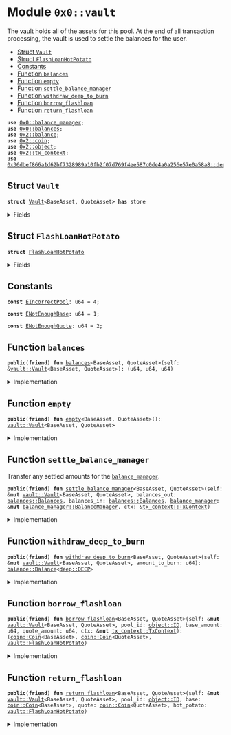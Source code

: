 
<a name="0x0_vault"></a>

# Module `0x0::vault`

The vault holds all of the assets for this pool. At the end of all
transaction processing, the vault is used to settle the balances for the user.


-  [Struct `Vault`](#0x0_vault_Vault)
-  [Struct `FlashLoanHotPotato`](#0x0_vault_FlashLoanHotPotato)
-  [Constants](#@Constants_0)
-  [Function `balances`](#0x0_vault_balances)
-  [Function `empty`](#0x0_vault_empty)
-  [Function `settle_balance_manager`](#0x0_vault_settle_balance_manager)
-  [Function `withdraw_deep_to_burn`](#0x0_vault_withdraw_deep_to_burn)
-  [Function `borrow_flashloan`](#0x0_vault_borrow_flashloan)
-  [Function `return_flashloan`](#0x0_vault_return_flashloan)


<pre><code><b>use</b> <a href="balance_manager.md#0x0_balance_manager">0x0::balance_manager</a>;
<b>use</b> <a href="balances.md#0x0_balances">0x0::balances</a>;
<b>use</b> <a href="dependencies/sui-framework/balance.md#0x2_balance">0x2::balance</a>;
<b>use</b> <a href="dependencies/sui-framework/coin.md#0x2_coin">0x2::coin</a>;
<b>use</b> <a href="dependencies/sui-framework/object.md#0x2_object">0x2::object</a>;
<b>use</b> <a href="dependencies/sui-framework/tx_context.md#0x2_tx_context">0x2::tx_context</a>;
<b>use</b> <a href="dependencies/token/deep.md#0x36dbef866a1d62bf7328989a10fb2f07d769f4ee587c0de4a0a256e57e0a58a8_deep">0x36dbef866a1d62bf7328989a10fb2f07d769f4ee587c0de4a0a256e57e0a58a8::deep</a>;
</code></pre>



<a name="0x0_vault_Vault"></a>

## Struct `Vault`



<pre><code><b>struct</b> <a href="vault.md#0x0_vault_Vault">Vault</a>&lt;BaseAsset, QuoteAsset&gt; <b>has</b> store
</code></pre>



<details>
<summary>Fields</summary>


<dl>
<dt>
<code>base_balance: <a href="dependencies/sui-framework/balance.md#0x2_balance_Balance">balance::Balance</a>&lt;BaseAsset&gt;</code>
</dt>
<dd>

</dd>
<dt>
<code>quote_balance: <a href="dependencies/sui-framework/balance.md#0x2_balance_Balance">balance::Balance</a>&lt;QuoteAsset&gt;</code>
</dt>
<dd>

</dd>
<dt>
<code>deep_balance: <a href="dependencies/sui-framework/balance.md#0x2_balance_Balance">balance::Balance</a>&lt;<a href="dependencies/token/deep.md#0x36dbef866a1d62bf7328989a10fb2f07d769f4ee587c0de4a0a256e57e0a58a8_deep_DEEP">deep::DEEP</a>&gt;</code>
</dt>
<dd>

</dd>
</dl>


</details>

<a name="0x0_vault_FlashLoanHotPotato"></a>

## Struct `FlashLoanHotPotato`



<pre><code><b>struct</b> <a href="vault.md#0x0_vault_FlashLoanHotPotato">FlashLoanHotPotato</a>
</code></pre>



<details>
<summary>Fields</summary>


<dl>
<dt>
<code>pool_id: <a href="dependencies/sui-framework/object.md#0x2_object_ID">object::ID</a></code>
</dt>
<dd>

</dd>
<dt>
<code>base_amount: u64</code>
</dt>
<dd>

</dd>
<dt>
<code>quote_amount: u64</code>
</dt>
<dd>

</dd>
</dl>


</details>

<a name="@Constants_0"></a>

## Constants


<a name="0x0_vault_EIncorrectPool"></a>



<pre><code><b>const</b> <a href="vault.md#0x0_vault_EIncorrectPool">EIncorrectPool</a>: u64 = 4;
</code></pre>



<a name="0x0_vault_ENotEnoughBase"></a>



<pre><code><b>const</b> <a href="vault.md#0x0_vault_ENotEnoughBase">ENotEnoughBase</a>: u64 = 1;
</code></pre>



<a name="0x0_vault_ENotEnoughQuote"></a>



<pre><code><b>const</b> <a href="vault.md#0x0_vault_ENotEnoughQuote">ENotEnoughQuote</a>: u64 = 2;
</code></pre>



<a name="0x0_vault_balances"></a>

## Function `balances`



<pre><code><b>public</b>(<b>friend</b>) <b>fun</b> <a href="balances.md#0x0_balances">balances</a>&lt;BaseAsset, QuoteAsset&gt;(self: &<a href="vault.md#0x0_vault_Vault">vault::Vault</a>&lt;BaseAsset, QuoteAsset&gt;): (u64, u64, u64)
</code></pre>



<details>
<summary>Implementation</summary>


<pre><code><b>public</b>(package) <b>fun</b> <a href="balances.md#0x0_balances">balances</a>&lt;BaseAsset, QuoteAsset&gt;(
    self: &<a href="vault.md#0x0_vault_Vault">Vault</a>&lt;BaseAsset, QuoteAsset&gt;
): (u64, u64, u64) {
    (self.base_balance.value(), self.quote_balance.value(), self.deep_balance.value())
}
</code></pre>



</details>

<a name="0x0_vault_empty"></a>

## Function `empty`



<pre><code><b>public</b>(<b>friend</b>) <b>fun</b> <a href="vault.md#0x0_vault_empty">empty</a>&lt;BaseAsset, QuoteAsset&gt;(): <a href="vault.md#0x0_vault_Vault">vault::Vault</a>&lt;BaseAsset, QuoteAsset&gt;
</code></pre>



<details>
<summary>Implementation</summary>


<pre><code><b>public</b>(package) <b>fun</b> <a href="vault.md#0x0_vault_empty">empty</a>&lt;BaseAsset, QuoteAsset&gt;(): <a href="vault.md#0x0_vault_Vault">Vault</a>&lt;BaseAsset, QuoteAsset&gt; {
    <a href="vault.md#0x0_vault_Vault">Vault</a> {
        base_balance: <a href="dependencies/sui-framework/balance.md#0x2_balance_zero">balance::zero</a>(),
        quote_balance: <a href="dependencies/sui-framework/balance.md#0x2_balance_zero">balance::zero</a>(),
        deep_balance: <a href="dependencies/sui-framework/balance.md#0x2_balance_zero">balance::zero</a>(),
    }
}
</code></pre>



</details>

<a name="0x0_vault_settle_balance_manager"></a>

## Function `settle_balance_manager`

Transfer any settled amounts for the <code><a href="balance_manager.md#0x0_balance_manager">balance_manager</a></code>.


<pre><code><b>public</b>(<b>friend</b>) <b>fun</b> <a href="vault.md#0x0_vault_settle_balance_manager">settle_balance_manager</a>&lt;BaseAsset, QuoteAsset&gt;(self: &<b>mut</b> <a href="vault.md#0x0_vault_Vault">vault::Vault</a>&lt;BaseAsset, QuoteAsset&gt;, balances_out: <a href="balances.md#0x0_balances_Balances">balances::Balances</a>, balances_in: <a href="balances.md#0x0_balances_Balances">balances::Balances</a>, <a href="balance_manager.md#0x0_balance_manager">balance_manager</a>: &<b>mut</b> <a href="balance_manager.md#0x0_balance_manager_BalanceManager">balance_manager::BalanceManager</a>, ctx: &<a href="dependencies/sui-framework/tx_context.md#0x2_tx_context_TxContext">tx_context::TxContext</a>)
</code></pre>



<details>
<summary>Implementation</summary>


<pre><code><b>public</b>(package) <b>fun</b> <a href="vault.md#0x0_vault_settle_balance_manager">settle_balance_manager</a>&lt;BaseAsset, QuoteAsset&gt;(
    self: &<b>mut</b> <a href="vault.md#0x0_vault_Vault">Vault</a>&lt;BaseAsset, QuoteAsset&gt;,
    balances_out: Balances,
    balances_in: Balances,
    <a href="balance_manager.md#0x0_balance_manager">balance_manager</a>: &<b>mut</b> BalanceManager,
    ctx: &TxContext,
) {
    <a href="balance_manager.md#0x0_balance_manager">balance_manager</a>.validate_trader(ctx);
    <b>if</b> (balances_out.base() &gt; balances_in.base()) {
        <b>let</b> <a href="dependencies/sui-framework/balance.md#0x2_balance">balance</a> = self.base_balance.split(balances_out.base() - balances_in.base());
        <a href="balance_manager.md#0x0_balance_manager">balance_manager</a>.deposit_protected(<a href="dependencies/sui-framework/balance.md#0x2_balance">balance</a>, ctx);
    };
    <b>if</b> (balances_out.quote() &gt; balances_in.quote()) {
        <b>let</b> <a href="dependencies/sui-framework/balance.md#0x2_balance">balance</a> = self.quote_balance.split(balances_out.quote() - balances_in.quote());
        <a href="balance_manager.md#0x0_balance_manager">balance_manager</a>.deposit_protected(<a href="dependencies/sui-framework/balance.md#0x2_balance">balance</a>, ctx);
    };
    <b>if</b> (balances_out.<a href="dependencies/token/deep.md#0x36dbef866a1d62bf7328989a10fb2f07d769f4ee587c0de4a0a256e57e0a58a8_deep">deep</a>() &gt; balances_in.<a href="dependencies/token/deep.md#0x36dbef866a1d62bf7328989a10fb2f07d769f4ee587c0de4a0a256e57e0a58a8_deep">deep</a>()) {
        <b>let</b> <a href="dependencies/sui-framework/balance.md#0x2_balance">balance</a> = self.deep_balance.split(balances_out.<a href="dependencies/token/deep.md#0x36dbef866a1d62bf7328989a10fb2f07d769f4ee587c0de4a0a256e57e0a58a8_deep">deep</a>() - balances_in.<a href="dependencies/token/deep.md#0x36dbef866a1d62bf7328989a10fb2f07d769f4ee587c0de4a0a256e57e0a58a8_deep">deep</a>());
        <a href="balance_manager.md#0x0_balance_manager">balance_manager</a>.deposit_protected(<a href="dependencies/sui-framework/balance.md#0x2_balance">balance</a>, ctx);
    };
    <b>if</b> (balances_in.base() &gt; balances_out.base()) {
        <b>let</b> <a href="dependencies/sui-framework/balance.md#0x2_balance">balance</a> = <a href="balance_manager.md#0x0_balance_manager">balance_manager</a>.withdraw_protected(balances_in.base() - balances_out.base(), <b>false</b>, ctx);
        self.base_balance.join(<a href="dependencies/sui-framework/balance.md#0x2_balance">balance</a>);
    };
    <b>if</b> (balances_in.quote() &gt; balances_out.quote()) {
        <b>let</b> <a href="dependencies/sui-framework/balance.md#0x2_balance">balance</a> = <a href="balance_manager.md#0x0_balance_manager">balance_manager</a>.withdraw_protected(balances_in.quote() - balances_out.quote(), <b>false</b>, ctx);
        self.quote_balance.join(<a href="dependencies/sui-framework/balance.md#0x2_balance">balance</a>);
    };
    <b>if</b> (balances_in.<a href="dependencies/token/deep.md#0x36dbef866a1d62bf7328989a10fb2f07d769f4ee587c0de4a0a256e57e0a58a8_deep">deep</a>() &gt; balances_out.<a href="dependencies/token/deep.md#0x36dbef866a1d62bf7328989a10fb2f07d769f4ee587c0de4a0a256e57e0a58a8_deep">deep</a>()) {
        <b>let</b> <a href="dependencies/sui-framework/balance.md#0x2_balance">balance</a> = <a href="balance_manager.md#0x0_balance_manager">balance_manager</a>.withdraw_protected(balances_in.<a href="dependencies/token/deep.md#0x36dbef866a1d62bf7328989a10fb2f07d769f4ee587c0de4a0a256e57e0a58a8_deep">deep</a>() - balances_out.<a href="dependencies/token/deep.md#0x36dbef866a1d62bf7328989a10fb2f07d769f4ee587c0de4a0a256e57e0a58a8_deep">deep</a>(), <b>false</b>, ctx);
        self.deep_balance.join(<a href="dependencies/sui-framework/balance.md#0x2_balance">balance</a>);
    };
}
</code></pre>



</details>

<a name="0x0_vault_withdraw_deep_to_burn"></a>

## Function `withdraw_deep_to_burn`



<pre><code><b>public</b>(<b>friend</b>) <b>fun</b> <a href="vault.md#0x0_vault_withdraw_deep_to_burn">withdraw_deep_to_burn</a>&lt;BaseAsset, QuoteAsset&gt;(self: &<b>mut</b> <a href="vault.md#0x0_vault_Vault">vault::Vault</a>&lt;BaseAsset, QuoteAsset&gt;, amount_to_burn: u64): <a href="dependencies/sui-framework/balance.md#0x2_balance_Balance">balance::Balance</a>&lt;<a href="dependencies/token/deep.md#0x36dbef866a1d62bf7328989a10fb2f07d769f4ee587c0de4a0a256e57e0a58a8_deep_DEEP">deep::DEEP</a>&gt;
</code></pre>



<details>
<summary>Implementation</summary>


<pre><code><b>public</b>(package) <b>fun</b> <a href="vault.md#0x0_vault_withdraw_deep_to_burn">withdraw_deep_to_burn</a>&lt;BaseAsset, QuoteAsset&gt;(
    self: &<b>mut</b> <a href="vault.md#0x0_vault_Vault">Vault</a>&lt;BaseAsset, QuoteAsset&gt;,
    amount_to_burn: u64,
): Balance&lt;DEEP&gt; {
    self.deep_balance.split(amount_to_burn)
}
</code></pre>



</details>

<a name="0x0_vault_borrow_flashloan"></a>

## Function `borrow_flashloan`



<pre><code><b>public</b>(<b>friend</b>) <b>fun</b> <a href="vault.md#0x0_vault_borrow_flashloan">borrow_flashloan</a>&lt;BaseAsset, QuoteAsset&gt;(self: &<b>mut</b> <a href="vault.md#0x0_vault_Vault">vault::Vault</a>&lt;BaseAsset, QuoteAsset&gt;, pool_id: <a href="dependencies/sui-framework/object.md#0x2_object_ID">object::ID</a>, base_amount: u64, quote_amount: u64, ctx: &<b>mut</b> <a href="dependencies/sui-framework/tx_context.md#0x2_tx_context_TxContext">tx_context::TxContext</a>): (<a href="dependencies/sui-framework/coin.md#0x2_coin_Coin">coin::Coin</a>&lt;BaseAsset&gt;, <a href="dependencies/sui-framework/coin.md#0x2_coin_Coin">coin::Coin</a>&lt;QuoteAsset&gt;, <a href="vault.md#0x0_vault_FlashLoanHotPotato">vault::FlashLoanHotPotato</a>)
</code></pre>



<details>
<summary>Implementation</summary>


<pre><code><b>public</b>(package) <b>fun</b> <a href="vault.md#0x0_vault_borrow_flashloan">borrow_flashloan</a>&lt;BaseAsset, QuoteAsset&gt;(
    self: &<b>mut</b> <a href="vault.md#0x0_vault_Vault">Vault</a>&lt;BaseAsset, QuoteAsset&gt;,
    pool_id: ID,
    base_amount: u64,
    quote_amount: u64,
    ctx: &<b>mut</b> TxContext,
): (Coin&lt;BaseAsset&gt;, Coin&lt;QuoteAsset&gt;, <a href="vault.md#0x0_vault_FlashLoanHotPotato">FlashLoanHotPotato</a>) {
    <b>assert</b>!(self.base_balance.value() &gt;= base_amount, <a href="vault.md#0x0_vault_ENotEnoughBase">ENotEnoughBase</a>);
    <b>assert</b>!(self.quote_balance.value() &gt;= quote_amount, <a href="vault.md#0x0_vault_ENotEnoughQuote">ENotEnoughQuote</a>);

    <b>let</b> base = self.base_balance.split(base_amount).into_coin(ctx);
    <b>let</b> quote = self.quote_balance.split(quote_amount).into_coin(ctx);
    <b>let</b> hot_potato = <a href="vault.md#0x0_vault_FlashLoanHotPotato">FlashLoanHotPotato</a> {
        pool_id,
        base_amount,
        quote_amount,
    };

    (base, quote, hot_potato)
}
</code></pre>



</details>

<a name="0x0_vault_return_flashloan"></a>

## Function `return_flashloan`



<pre><code><b>public</b>(<b>friend</b>) <b>fun</b> <a href="vault.md#0x0_vault_return_flashloan">return_flashloan</a>&lt;BaseAsset, QuoteAsset&gt;(self: &<b>mut</b> <a href="vault.md#0x0_vault_Vault">vault::Vault</a>&lt;BaseAsset, QuoteAsset&gt;, pool_id: <a href="dependencies/sui-framework/object.md#0x2_object_ID">object::ID</a>, base: <a href="dependencies/sui-framework/coin.md#0x2_coin_Coin">coin::Coin</a>&lt;BaseAsset&gt;, quote: <a href="dependencies/sui-framework/coin.md#0x2_coin_Coin">coin::Coin</a>&lt;QuoteAsset&gt;, hot_potato: <a href="vault.md#0x0_vault_FlashLoanHotPotato">vault::FlashLoanHotPotato</a>)
</code></pre>



<details>
<summary>Implementation</summary>


<pre><code><b>public</b>(package) <b>fun</b> <a href="vault.md#0x0_vault_return_flashloan">return_flashloan</a>&lt;BaseAsset, QuoteAsset&gt;(
    self: &<b>mut</b> <a href="vault.md#0x0_vault_Vault">Vault</a>&lt;BaseAsset, QuoteAsset&gt;,
    pool_id: ID,
    base: Coin&lt;BaseAsset&gt;,
    quote: Coin&lt;QuoteAsset&gt;,
    hot_potato: <a href="vault.md#0x0_vault_FlashLoanHotPotato">FlashLoanHotPotato</a>,
) {
    <b>assert</b>!(base.value() == hot_potato.base_amount, <a href="vault.md#0x0_vault_ENotEnoughBase">ENotEnoughBase</a>);
    <b>assert</b>!(quote.value() == hot_potato.quote_amount, <a href="vault.md#0x0_vault_ENotEnoughQuote">ENotEnoughQuote</a>);
    <b>assert</b>!(pool_id == hot_potato.pool_id, <a href="vault.md#0x0_vault_EIncorrectPool">EIncorrectPool</a>);

    self.base_balance.join(base.into_balance());
    self.quote_balance.join(quote.into_balance());

    <b>let</b> <a href="vault.md#0x0_vault_FlashLoanHotPotato">FlashLoanHotPotato</a> {
        pool_id: _,
        base_amount: _,
        quote_amount: _,
    } = hot_potato;
}
</code></pre>



</details>
